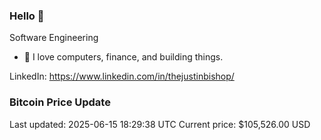 ### Hello 🤙  

Software Engineering

- 🔭 I love computers, finance, and building things.
  
LinkedIn: https://www.linkedin.com/in/thejustinbishop/  



























































































































































































































































































































































































































































































































































































































































































































### Bitcoin Price Update
Last updated: 2025-06-15 18:29:38 UTC
Current price: $105,526.00 USD
